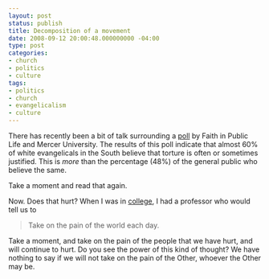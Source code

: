 ```yaml
---
layout: post
status: publish
title: Decomposition of a movement
date: 2008-09-12 20:00:48.000000000 -04:00
type: post
categories:
- church
- politics
- culture
tags:
- politics
- church
- evangelicalism
- culture
---
```

There has recently been a bit of talk surrounding a <a href="http://blog.faithinpubliclife.org/upload/2008/09/FPL%20Mercer%20Torture%20Poll%20Memo%20Final-no%20embargo.pdf">poll</a> by Faith in Public Life and Mercer University. The results of this poll indicate that almost 60% of white evangelicals in the South believe that torture is often or sometimes justified. This is <em>more</em> than the percentage (48%) of the general public who believe the same.

Take a moment and read that again.

Now. Does that hurt? When I was in <a href="http://www.seuniversity.edu/">college</a>, I had a professor who would tell us to
<blockquote><p>Take on the pain of the world each day.</p></blockquote>
Take a moment, and take on the pain of the people that we have hurt, and will continue to hurt. Do you see the power of this kind of thought? We have nothing to say if we will not take on the pain of the Other, whoever the Other may be.
